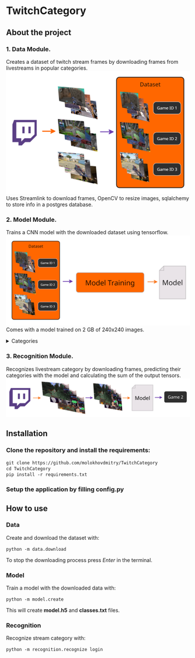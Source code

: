 # TwitchCategory

## About the project

### 1. Data Module.
Creates a dataset of twitch stream frames by downloading
frames from livestreams in popular categories.
![data](/images/data.png)
Uses Streamlink to download frames, OpenCV to resize images,
sqlalchemy to store info in a postgres database.

### 2. Model Module.
Trains a CNN model with the downloaded dataset using tensorflow.
![model](/images/model.png)
Comes with a model trained on 2 GB of 240x240 images.

<details>
<summary>Categories</summary>

* ARK: Survival Evolved
* Among Us
* Apex Legends
* Brawlhalla
* Call Of Duty: Modern Warfare
* Call of Duty: Black Ops Cold War
* Call of Duty: Warzone
* Conqueror's Blade
* Counter-Strike: Global Offensive
* DOOM Eternal
* Dead by Daylight
* Destiny 2
* Dota 2
* Escape From Tarkov
* FIFA 21
* Fall Guys: Ultimate Knockout
* Fortnite
* Garena Free Fire
* Gartic Phone
* Grand Theft Auto V
* Hearthstone
* Hunt: Showdown
* LOST ARK
* League of Legends
* Magic: Legends
* Magic: The Gathering
* Mario Kart 8
* Minecraft
* Monster Hunter Rise
* Overwatch
* PLAYERUNKNOWN'S BATTLEGROUNDS
* Raft
* Risk of Rain 2
* Rocket League
* Satisfactory
* Teamfight Tactics
* The Elder Scrolls V: Skyrim
* Tom Clancy's Rainbow Six Siege
* VALORANT
* Warframe
* World of Warcraft
</details>

### 3. Recognition Module.
Recognizes livestream category by downloading frames,
predicting their categories with the model and calculating
the sum of the output tensors.
![recognition](/images/recognition.png)

## Installation

### Clone the repository and install the requirements:
```
git clone https://github.com/molokhovdmitry/TwitchCategory
cd TwitchCategory
pip install -r requirements.txt
```
### Setup the application by filling **config.py**

## How to use
### Data
Create and download the dataset with:
```
python -m data.download
```
To stop the downloading process press *Enter* in the terminal.

### Model
Train a model with the downloaded data with:
```
python -m model.create
```
This will create **model.h5** and **classes.txt** files.

### Recognition
Recognize stream category with:
```
python -m recognition.recognize login
```
